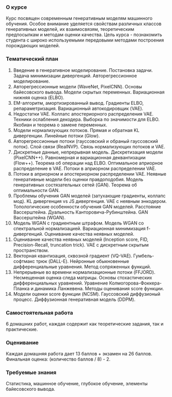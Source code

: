 ### О курсе
Курс посвящен современным генеративным моделям машинного обучения.
Особое внимание уделяется свойствам различных классов генеративных моделей, их взаимосвязям, теоретическим предпосылкам и методам оценки качества.
Цель курса - познакомить студента с широко используемыми передовыми методами построения порождающих моделей.

### Тематический план
1. Введение в генеративное моделирование. Постановка задачи. Задача минимизации дивергенций. Авторегрессионное моделирование.
2. Авторегрессионные модели (WaveNet, PixelCNN). Основы байесовского вывода. Модели скрытых переменных. Вариационная нижняя оценка (ELBO). 
3. EM-алгоритм, амортизированный вывод. Градиенты ELBO, репараметризация. Вариационный автокодировщик (VAE). 
4. Недостатки VAE. Коллапс апостериорного распределения VAE. Техники ослабления декодера. Выборка по значимости для ELBO. Якобиан и теорема о замене переменных.
5. Модели нормализующих потоков. Прямая и обратная KL дивергенции. Линейные потоки (Glow). 
6. Авторегрессионные потоки (гауссовский и обраный гауссовский поток). Слой связи (RealNVP). Связь нормализующих потоков и VAE. 
7. Дискретные данные, непрерывная модель. Дискретизация модели (PixelCNN++). Равномерная и вариационная деквантизации (Flow++). Теорема об операции над ELBO. Оптимальное априорное распределение в VAE. Потоки в априорном распределении VAE. 
8. Потоки в априорном и апостериорном распределении VAE. Неявные генеративные модели без оценки правдоподобия. Модель генеративных состязательных сетей (GAN). Теорема об оптимальности GAN.
9. Проблемы обучения GAN моделей (затухающие градиенты, коллапс мод). KL дивергенция vs JS дивергенция. VAE с неявным энкодером. Топологические особенности обучения GAN моделей. Расстояние Вассерштейна. Дуальность Канторовича-Рубинштейна. GAN Вассерштейна (WGAN). 
10. Модель WGAN с градиентным штрафом. Модель WGAN со спектральной нормализацией. Вариационная минимизация f-дивергенций. Оценивание качества неявных моделей.
11. Оценивание качества неявных моделей (Inception score, FID, Precision-Recall, truncation trick). VAE с дискретным скрытым пространством. 
12. Векторная квантизация, сквозной градиент (VQ-VAE). Гумбель-софтмакс трюк (DALL-E). Нейронные обыкновенные дифференциальные уравнения. Метод сопряженных функций.
13. Непрерывные во времени нормализационные потоки (FFJORD). Несмещенная оценка следа матрицы. Основы стохастических дифференциальных уравнений. Уравнение Колмогорова-Фоккера-Планка и динамика Ланжевена. Методы оценивания score функции.
14. Модели оценки score функции (NCSM). Гауссовский диффузионый процесс. Диффузионная генеративная модель (DDPM).

### Cамостоятельная работа
6 домашних работ, каждая содержит как теоретические задания, так и практические.

### Оценивание
Каждая домашняя работа дает 13 баллов + экзамен на 26 баллов. Финальная оценка: (количество баллов / 8) - 2.

### Требуемые знания
Статистика, машинное обучение, глубокое обучение, элементы байесовского вывода.
